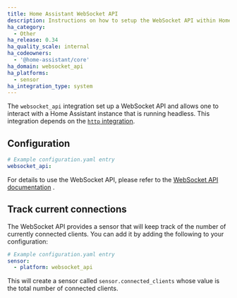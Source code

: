 ```yaml
---
title: Home Assistant WebSocket API
description: Instructions on how to setup the WebSocket API within Home Assistant.
ha_category:
  - Other
ha_release: 0.34
ha_quality_scale: internal
ha_codeowners:
  - '@home-assistant/core'
ha_domain: websocket_api
ha_platforms:
  - sensor
ha_integration_type: system
---
```


The `websocket_api` integration set up a WebSocket API and allows one to interact with a Home Assistant instance that is running headless. This integration depends on the [`http` integration](/integrations/http/).

## Configuration

```yaml
# Example configuration.yaml entry
websocket_api:
```

For details to use the WebSocket API, please refer to the [WebSocket API documentation](https://developers.home-assistant.io/docs/api/websocket) .

## Track current connections

The WebSocket API provides a sensor that will keep track of the number of currently connected clients. You can add it by adding the following to your configuration:

```yaml
# Example configuration.yaml entry
sensor:
  - platform: websocket_api
```

This will create a sensor called `sensor.connected_clients` whose value is the total number of connected clients.
